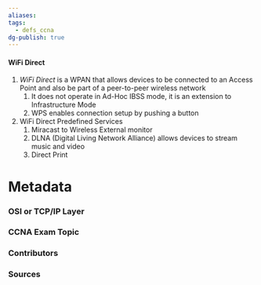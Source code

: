 ```yaml
---
aliases: 
tags:
  - defs_ccna
dg-publish: true
---
```

#### WiFi Direct
1. *WiFi Direct* is a WPAN that allows devices to be connected to an Access Point and also be part of a peer-to-peer wireless network
	1. It does not operate in Ad-Hoc IBSS mode, it is an extension to Infrastructure Mode
	2. WPS enables connection setup by pushing a button
2. WiFi Direct Predefined Services
	1. Miracast to Wireless External monitor
	1. DLNA (Digital Living Network Alliance) allows devices to stream music and video
	2. Direct Print

# Metadata
### OSI or TCP/IP Layer

### CCNA Exam Topic

### Contributors

### Sources
